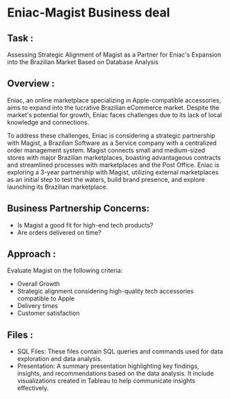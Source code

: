 # Eniac-Magist Business deal
## Task :
Assessing Strategic Alignment of Magist as a Partner for Eniac's Expansion into the Brazilian Market Based on Database Analysis

## Overview :
Eniac, an online marketplace specializing in Apple-compatible accessories, aims to expand into the lucrative Brazilian eCommerce market. Despite the market's potential for growth, Eniac faces challenges due to its lack of local knowledge and connections.

To address these challenges, Eniac is considering a strategic partnership with Magist, a Brazilian Software as a Service company with a centralized order management system. Magist connects small and medium-sized stores with major Brazilian marketplaces, boasting advantageous contracts and streamlined processes with marketplaces and the Post Office. Eniac is exploring a 3-year partnership with Magist, utilizing external marketplaces as an initial step to test the waters, build brand presence, and explore launching its Brazilian marketplace.

## Business Partnership Concerns:
* Is Magist a good fit for high-end tech products?
* Are orders delivered on time?

## Approach :
Evaluate Magist on the following criteria:

* Overall Growth
* Strategic alignment considering high-quality tech accessories compatible to Apple
* Delivery times
* Customer satisfaction

## Files :
* SQL Files: These files contain SQL queries and commands used for data exploration and data analysis.
* Presentation: A summary presentation highlighting key findings, insights, and recommendations based on the data analysis. It include visualizations created in Tableau to help communicate insights effectively. 
